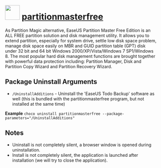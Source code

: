 # <img src="https://cdn.jsdelivr.net/gh/chocolatey/chocolatey-coreteampackages@1698c7d42b18ac8be736b6afa75a96321c426cd0/icons/partitionmasterfree.png" width="48" height="48"/> [partitionmasterfree](https://chocolatey.org/packages/partitionmasterfree)

As Partition Magic alternative, EaseUS Partition Master Free Edition is an ALL FREE partition solution and disk management utility. It allows you to extend partition, especially for system drive, settle low disk space problem, manage disk space easily on MBR and GUID partition table (GPT) disk under 32 bit and 64 bit Windows 2000/XP/Vista/Windows 7 SP1/Windows 8. The most popular hard disk management functions are brought together with powerful data protection including: Partition Manager, Disk and Partition Copy Wizard and Partition Recovery Wizard.

## Package Uninstall Arguments

- `/UninstallAdditions` - Uninstall the 'EaseUS Todo Backup' software as well (this is bundled with the partitionmasterfree program, but not installed at the same time)

**Example**
`choco uninstall partitionmasterfree --package-parameters="/UninstallAdditions"`

## Notes

- Uninstall is not completely silent, a browser window is opened during uninstallation.
- Install is not completely silent, the application is launched after installation (we will try to close the application).
